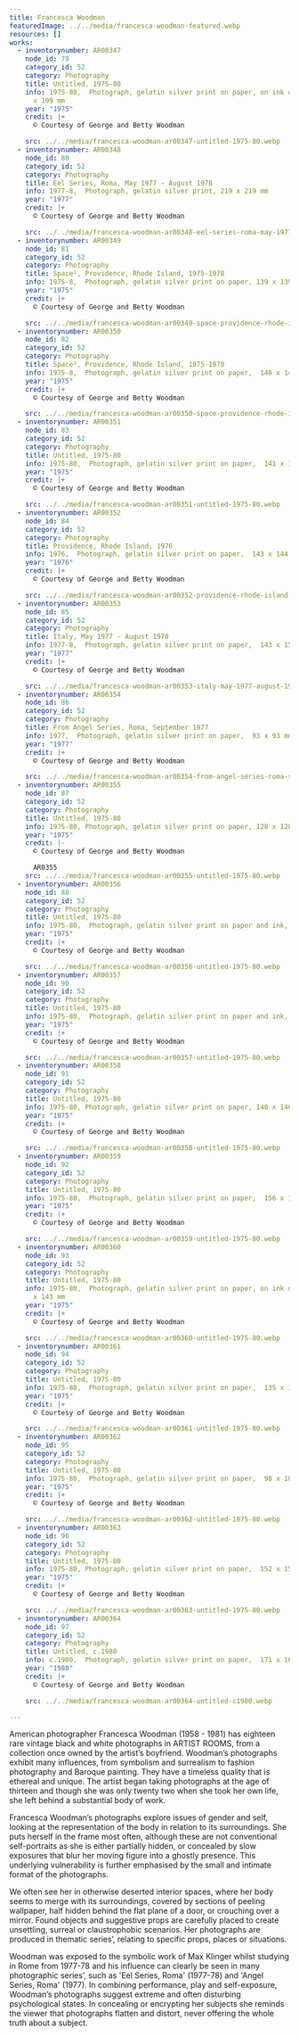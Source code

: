 ```yaml
---
title: Francesca Woodman
featuredImage: ../../media/francesca-woodman-featured.webp
resources: []
works:
  - inventorynumber: AR00347
    node_id: 79
    category_id: 52
    category: Photography
    title: Untitled, 1975-80
    info: 1975-80,  Photograph, gelatin silver print on paper, on ink on paper,  109
      x 109 mm
    year: "1975"
    credit: |+
      © Courtesy of George and Betty Woodman

    src: ../../media/francesca-woodman-ar00347-untitled-1975-80.webp
  - inventorynumber: AR00348
    node_id: 80
    category_id: 52
    category: Photography
    title: Eel Series, Roma, May 1977 - August 1978
    info: 1977-8,  Photograph, gelatin silver print, 219 x 219 mm
    year: "1977"
    credit: |+
      © Courtesy of George and Betty Woodman

    src: ../../media/francesca-woodman-ar00348-eel-series-roma-may-1977-august-1978.webp
  - inventorynumber: AR00349
    node_id: 81
    category_id: 52
    category: Photography
    title: Space², Providence, Rhode Island, 1975-1978
    info: 1975-8,  Photograph, gelatin silver print on paper, 139 x 139 mm
    year: "1975"
    credit: |+
      © Courtesy of George and Betty Woodman

    src: ../../media/francesca-woodman-ar00349-space-providence-rhode-island-1975-1978.webp
  - inventorynumber: AR00350
    node_id: 82
    category_id: 52
    category: Photography
    title: Space², Providence, Rhode Island, 1975-1978
    info: 1975-8,  Photograph, gelatin silver print on paper,  140 x 140 mm
    year: "1975"
    credit: |+
      © Courtesy of George and Betty Woodman

    src: ../../media/francesca-woodman-ar00350-space-providence-rhode-island-1975-1978.webp
  - inventorynumber: AR00351
    node_id: 83
    category_id: 52
    category: Photography
    title: Untitled, 1975-80
    info: 1975-80,  Photograph, gelatin silver print on paper,  141 x 140 mm
    year: "1975"
    credit: |+
      © Courtesy of George and Betty Woodman

    src: ../../media/francesca-woodman-ar00351-untitled-1975-80.webp
  - inventorynumber: AR00352
    node_id: 84
    category_id: 52
    category: Photography
    title: Providence, Rhode Island, 1976
    info: 1976,  Photograph, gelatin silver print on paper,  143 x 144 mm
    year: "1976"
    credit: |+
      © Courtesy of George and Betty Woodman

    src: ../../media/francesca-woodman-ar00352-providence-rhode-island-1976.webp
  - inventorynumber: AR00353
    node_id: 85
    category_id: 52
    category: Photography
    title: Italy, May 1977 - August 1978
    info: 1977-8,  Photograph, gelatin silver print on paper,  143 x 158 mm
    year: "1977"
    credit: |+
      © Courtesy of George and Betty Woodman

    src: ../../media/francesca-woodman-ar00353-italy-may-1977-august-1978.webp
  - inventorynumber: AR00354
    node_id: 86
    category_id: 52
    category: Photography
    title: From Angel Series, Roma, September 1977
    info: 1977,  Photograph, gelatin silver print on paper,  93 x 93 mm
    year: "1977"
    credit: |+
      © Courtesy of George and Betty Woodman

    src: ../../media/francesca-woodman-ar00354-from-angel-series-roma-september-1977.webp
  - inventorynumber: AR00355
    node_id: 87
    category_id: 52
    category: Photography
    title: Untitled, 1975-80
    info: 1975-80, Photograph, gelatin silver print on paper, 128 x 128 mm
    year: "1975"
    credit: |-
      © Courtesy of George and Betty Woodman

      AR0355
    src: ../../media/francesca-woodman-ar00355-untitled-1975-80.webp
  - inventorynumber: AR00356
    node_id: 88
    category_id: 52
    category: Photography
    title: Untitled, 1975-80
    info: 1975-80,  Photograph, gelatin silver print on paper and ink,  144 x 144 mm
    year: "1975"
    credit: |+
      © Courtesy of George and Betty Woodman

    src: ../../media/francesca-woodman-ar00356-untitled-1975-80.webp
  - inventorynumber: AR00357
    node_id: 90
    category_id: 52
    category: Photography
    title: Untitled, 1975-80
    info: 1975-80,  Photograph, gelatin silver print on paper and ink,  144 x 144 mm
    year: "1975"
    credit: |+
      © Courtesy of George and Betty Woodman

    src: ../../media/francesca-woodman-ar00357-untitled-1975-80.webp
  - inventorynumber: AR00358
    node_id: 91
    category_id: 52
    category: Photography
    title: Untitled, 1975-80
    info: 1975-80, Photograph, gelatin silver print on paper, 140 x 140 mm
    year: "1975"
    credit: |+
      © Courtesy of George and Betty Woodman

    src: ../../media/francesca-woodman-ar00358-untitled-1975-80.webp
  - inventorynumber: AR00359
    node_id: 92
    category_id: 52
    category: Photography
    title: Untitled, 1975-80
    info: 1975-80,  Photograph, gelatin silver print on paper,  156 x 156 mm
    year: "1975"
    credit: |+
      © Courtesy of George and Betty Woodman

    src: ../../media/francesca-woodman-ar00359-untitled-1975-80.webp
  - inventorynumber: AR00360
    node_id: 93
    category_id: 52
    category: Photography
    title: Untitled, 1975-80
    info: 1975-80,  Photograph, gelatin silver print on paper, on ink on paper,  143
      x 143 mm
    year: "1975"
    credit: |+
      © Courtesy of George and Betty Woodman

    src: ../../media/francesca-woodman-ar00360-untitled-1975-80.webp
  - inventorynumber: AR00361
    node_id: 94
    category_id: 52
    category: Photography
    title: Untitled, 1975-80
    info: 1975-80,  Photograph, gelatin silver print on paper,  135 x 135 mm
    year: "1975"
    credit: |+
      © Courtesy of George and Betty Woodman

    src: ../../media/francesca-woodman-ar00361-untitled-1975-80.webp
  - inventorynumber: AR00362
    node_id: 95
    category_id: 52
    category: Photography
    title: Untitled, 1975-80
    info: 1975-80,  Photograph, gelatin silver print on paper,  98 x 105 mm
    year: "1975"
    credit: |+
      © Courtesy of George and Betty Woodman

    src: ../../media/francesca-woodman-ar00362-untitled-1975-80.webp
  - inventorynumber: AR00363
    node_id: 96
    category_id: 52
    category: Photography
    title: Untitled, 1975-80
    info: 1975-80, Photograph, gelatin silver print on paper,  152 x 152 mm
    year: "1975"
    credit: |+
      © Courtesy of George and Betty Woodman

    src: ../../media/francesca-woodman-ar00363-untitled-1975-80.webp
  - inventorynumber: AR00364
    node_id: 97
    category_id: 52
    category: Photography
    title: Untitled, c.1980
    info: c.1980,  Photograph, gelatin silver print on paper,  171 x 165 mm
    year: "1980"
    credit: |+
      © Courtesy of George and Betty Woodman

    src: ../../media/francesca-woodman-ar00364-untitled-c1980.webp

---
```


American photographer Francesca Woodman (1958 - 1981) has eighteen rare vintage black and white photographs in ARTIST ROOMS, from a collection once owned by the artist’s boyfriend. Woodman’s photographs exhibit many influences, from symbolism and surrealism to fashion photography and Baroque painting. They have a timeless quality that is ethereal and unique. The artist began taking photographs at the age of thirteen and though she was only twenty two when she took her own life, she left behind a substantial body of work.

Francesca Woodman’s photographs explore issues of gender and self, looking at the representation of the body in relation to its surroundings. She puts herself in the frame most often, although these are not conventional self-portraits as she is either partially hidden, or concealed by slow exposures that blur her moving figure into a ghostly presence. This underlying vulnerability is further emphasised by the small and intimate format of the photographs.

We often see her in otherwise deserted interior spaces, where her body seems to merge with its surroundings, covered by sections of peeling wallpaper, half hidden behind the flat plane of a door, or crouching over a mirror. Found objects and suggestive props are carefully placed to create unsettling, surreal or claustrophobic scenarios. Her photographs are produced in thematic series’, relating to specific props, places or situations.

Woodman was exposed to the symbolic work of Max Klinger whilst studying in Rome from 1977-78 and his influence can clearly be seen in many photographic series’, such as 'Eel Series, Roma' (1977-78) and 'Angel Series, Roma' (1977). In combining performance, play and self-exposure, Woodman’s photographs suggest extreme and often disturbing psychological states. In concealing or encrypting her subjects she reminds the viewer that photographs flatten and distort, never offering the whole truth about a subject.